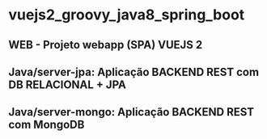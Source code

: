 # vuejs2_groovy_java8_spring_boot

## WEB - Projeto webapp (SPA) VUEJS 2

## Java/server-jpa: Aplicação BACKEND REST com DB RELACIONAL + JPA

## Java/server-mongo: Aplicação BACKEND REST com MongoDB
